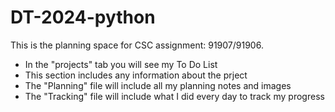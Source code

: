 # DT-2024-python
This is the planning space for CSC assignment: 91907/91906.

- In the "projects" tab you will see my To Do List
- This section includes any information about the prject
- The "Planning" file will include all my planning notes and images
- The "Tracking" file will include what I did every day to track my progress

